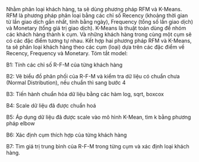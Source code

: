 Nhằm phân loại khách hàng, ta sẽ dùng phương pháp RFM và K-Means.  RFM là phương pháp phân loại bằng các chỉ số Recency (khoảng thời gian từ lần giao dịch gần nhất, tính bằng ngày), Frequency (tổng số lần giao dịch) và Monetary (tổng giá trị giao dịch).  K-Means  là thuật toán dùng để nhóm các khách hàng thành k cụm. Và những khách hàng trong cùng một cụm sẽ có các đặc điểm tương tự nhau. Kết hợp hai phương pháp RFM và K-Means, ta sẽ phân loại khách hàng theo các cụm (loại) dựa trên các đặc điểm về Recency, Frequency và Monetary.
Tóm tắt model:

B1: Tính các chỉ số R-F-M của từng khách hàng

B2: Vẽ biểu đồ phân phối của R-F-M và kiểm tra dữ liệu có chuẩn chưa (Normal Distribution), nếu chuẩn thì sang bước 4

B3: Tiến hành chuẩn hóa dữ liệu bằng các hàm log, sqrt, boxcox

B4: Scale dữ liệu đã được chuẩn hoá

B5: Áp dụng dữ liệu đã được scale vào mô hình K-Mean, tìm k bằng phương pháp elbow

B6: Xác định cụm thích hợp của từng khách hàng

B7: Tìm giá trị trung bình của R-F-M trong từng cụm và xác định loại khách hàng.
	

